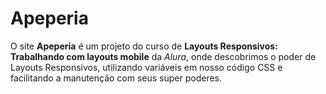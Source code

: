 # Apeperia
O site **Apeperia** é um projeto do curso de **Layouts Responsivos: Trabalhando com layouts mobile** da *Alura*, onde descobrimos o poder de Layouts Responsivos, utilizando variáveis em nosso código CSS e facilitando a manutenção com seus super poderes.
